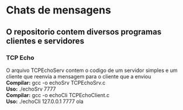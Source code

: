 # Chats de mensagens

<h2> O repositorio contem diversos programas clientes e servidores
</h2>

<h3>
TCP Echo
 </h3>

<a>
O arquivo TCPEchoServ contem o codigo de um servidor simples e um cliente
que reenvia a mensagem para o cliente que a enviou
</a>
<br>

<a>
<strong>Compilar:</strong> gcc -o echoSrv TCPEchoSrv.c <br>
<strong>Uso:</strong> ./echoSrv 7777
</a>

<br>
<a>
<strong>Compilar:</strong> gcc -o echoCli TCPEchoClient.c <br>
<strong>Uso:</strong> ./echoCli 127.0.0.1 7777 ola

